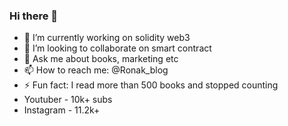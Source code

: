 ### Hi there 👋

- 🔭 I’m currently working on solidity web3
- 👯 I’m looking to collaborate on smart contract
- 💬 Ask me about books, marketing etc
- 📫 How to reach me: @Ronak_blog
- ⚡ Fun fact: I read more than 500 books and stopped counting
- Youtuber - 10k+ subs
- Instagram - 11.2k+
